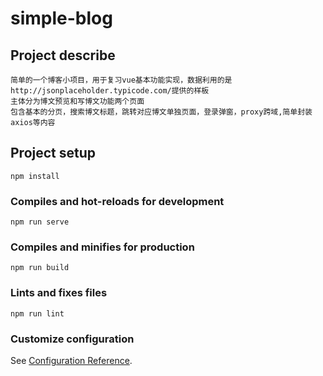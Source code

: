 # simple-blog


## Project describe
```
简单的一个博客小项目，用于复习vue基本功能实现，数据利用的是http://jsonplaceholder.typicode.com/提供的样板
主体分为博文预览和写博文功能两个页面
包含基本的分页，搜索博文标题，跳转对应博文单独页面，登录弹窗，proxy跨域,简单封装axios等内容
```

## Project setup
```
npm install
```

### Compiles and hot-reloads for development
```
npm run serve
```

### Compiles and minifies for production
```
npm run build
```

### Lints and fixes files
```
npm run lint
```

### Customize configuration
See [Configuration Reference](https://cli.vuejs.org/config/).
